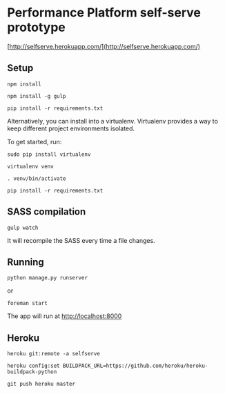 # Performance Platform self-serve prototype

[http://selfserve.herokuapp.com/](http://selfserve.herokuapp.com/)

## Setup

`npm install`

`npm install -g gulp`

`pip install -r requirements.txt`

Alternatively, you can install into a virtualenv. Virtualenv provides a way to keep different project environments isolated.

To get started, run:

`sudo pip install virtualenv`

`virtualenv venv`

`. venv/bin/activate`

`pip install -r requirements.txt`

## SASS compilation

`gulp watch`

It will recompile the SASS every time a file changes.

## Running

`python manage.py runserver`

or

`foreman start`

The app will run at [http://localhost:8000](http://localhost:8000)

## Heroku

`heroku git:remote -a selfserve`

`heroku config:set BUILDPACK_URL=https://github.com/heroku/heroku-buildpack-python`

`git push heroku master`
